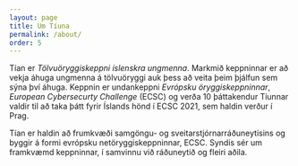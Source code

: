 ```yaml
---
layout: page
title: Um Tíuna
permalink: /about/
order: 5
---
```


Tían er *Tölvuöryggiskeppni íslenskra ungmenna*.
Markmið keppninnar er að vekja áhuga ungmenna á tölvuöryggi auk þess að veita þeim þjálfun sem sýna því áhuga. Keppnin er undankeppni *Evrópsku öryggiskeppninnar*, *European Cybersecurty Challenge* (ECSC) og verða 10 þáttakendur Tíunnar valdir til að taka þátt fyrir Íslands hönd í ECSC 2021, sem haldin verður í Prag.

Tían er haldin að frumkvæði samgöngu- og
sveitarstjórnarráðuneytisins og byggir á formi evrópsku netöryggiskeppninnar, ECSC. Syndis sér um framkvæmd
keppninnar, í samvinnu við ráðuneytið og fleiri aðila.


